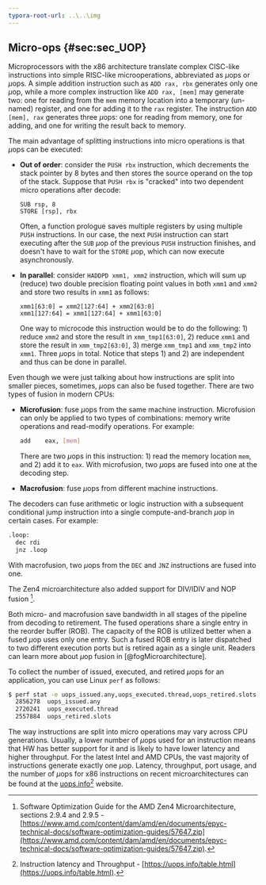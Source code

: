 ```yaml
---
typora-root-url: ..\..\img
---
```


## Micro-ops {#sec:sec_UOP}

Microprocessors with the x86 architecture translate complex CISC-like instructions into simple RISC-like microoperations, abbreviated as $\mu$ops or $\mu$ops. A simple addition instruction such as `ADD rax, rbx` generates only one $\mu$op, while a more complex instruction like `ADD rax, [mem]` may generate two: one for reading from the `mem` memory location into a temporary (un-named) register, and one for adding it to the `rax` register. The instruction `ADD [mem], rax` generates three $\mu$ops: one for reading from memory, one for adding, and one for writing the result back to memory.

The main advantage of splitting instructions into micro operations is that $\mu$ops can be executed:

* **Out of order**: consider the `PUSH rbx` instruction, which decrements the stack pointer by 8 bytes and then stores the source operand on the top of the stack. Suppose that `PUSH rbx` is "cracked" into two dependent micro operations after decode:
  ```
  SUB rsp, 8
  STORE [rsp], rbx
  ```
  Often, a function prologue saves multiple registers by using multiple `PUSH` instructions. In our case, the next `PUSH` instruction can start executing after the `SUB` $\mu$op of the previous `PUSH` instruction finishes, and doesn't have to wait for the `STORE` $\mu$op, which can now execute asynchronously.

* **In parallel**: consider `HADDPD xmm1, xmm2` instruction, which will sum up (reduce) two double precision floating point values in both `xmm1` and `xmm2` and store two results in `xmm1` as follows: 
  ```
  xmm1[63:0] = xmm2[127:64] + xmm2[63:0]
  xmm1[127:64] = xmm1[127:64] + xmm1[63:0]
  ```
  One way to microcode this instruction would be to do the following: 1) reduce `xmm2` and store the result in `xmm_tmp1[63:0]`, 2) reduce `xmm1` and store the result in `xmm_tmp2[63:0]`, 3) merge `xmm_tmp1` and `xmm_tmp2` into `xmm1`. Three $\mu$ops in total. Notice that steps 1) and 2) are independent and thus can be done in parallel.

Even though we were just talking about how instructions are split into smaller pieces, sometimes, $\mu$ops can also be fused together. There are two types of fusion in modern CPUs:

* **Microfusion**: fuse $\mu$ops from the same machine instruction. Microfusion can only be applied to two types of combinations: memory write operations and read-modify operations. For example:

  ```bash
  add    eax, [mem]
  ```
  There are two $\mu$ops in this instruction: 1) read the memory location `mem`, and 2) add it to `eax`. With microfusion, two $\mu$ops are fused into one at the decoding step.
  
* **Macrofusion**: fuse $\mu$ops from different machine instructions.

The decoders can fuse arithmetic or logic instruction with a subsequent conditional jump instruction into a single compute-and-branch $\mu$op in certain cases. For example:

  ```bash
  .loop:
    dec rdi
    jnz .loop
  ```
  With macrofusion, two $\mu$ops from the `DEC` and `JNZ` instructions are fused into one.

The Zen4 microarchitecture also added support for DIV/IDIV and NOP fusion [^1].

Both micro- and macrofusion save bandwidth in all stages of the pipeline from decoding to retirement. The fused operations share a single entry in the reorder buffer (ROB). The capacity of the ROB is utilized better when a fused $\mu$op uses only one entry. Such a fused ROB entry is later dispatched to two different execution ports but is retired again as a single unit. Readers can learn more about $\mu$op fusion in [@fogMicroarchitecture].

To collect the number of issued, executed, and retired $\mu$ops for an application, you can use Linux `perf` as follows:

```bash
$ perf stat -e uops_issued.any,uops_executed.thread,uops_retired.slots -- ./a.exe
  2856278  uops_issued.any             
  2720241  uops_executed.thread
  2557884  uops_retired.slots
```

The way instructions are split into micro operations may vary across CPU generations. Usually, a lower number of $\mu$ops used for an instruction means that HW has better support for it and is likely to have lower latency and higher throughput. For the latest Intel and AMD CPUs, the vast majority of instructions generate exactly one $\mu$op. Latency, throughput, port usage, and the number of $\mu$ops for x86 instructions on recent microarchitectures can be found at the [uops.info](https://uops.info/table.html)[^2] website.

[^1]: Software Optimization Guide for the AMD Zen4 Microarchitecture, sections 2.9.4 and 2.9.5 - [https://www.amd.com/content/dam/amd/en/documents/epyc-technical-docs/software-optimization-guides/57647.zip](https://www.amd.com/content/dam/amd/en/documents/epyc-technical-docs/software-optimization-guides/57647.zip).
[^2]: Instruction latency and Throughput - [https://uops.info/table.html](https://uops.info/table.html).
